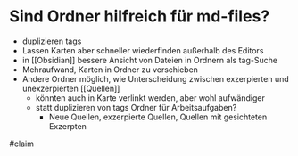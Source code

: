 # Sind Ordner hilfreich für md-files?

- duplizieren tags
- Lassen Karten aber schneller wiederfinden außerhalb des Editors
- in [[Obsidian]] bessere Ansicht von Dateien in Ordnern als tag-Suche
- Mehraufwand, Karten in Ordner zu verschieben
- Andere Ordner möglich, wie Unterscheidung zwischen exzerpierten und unexzerpierten [[Quellen]]
	- könnten auch in Karte verlinkt werden, aber wohl aufwändiger
	- statt duplizieren von tags Ordner für Arbeitsaufgaben?
		- Neue Quellen, exzerpierte Quellen, Quellen mit gesichteten Exzerpten

#claim 